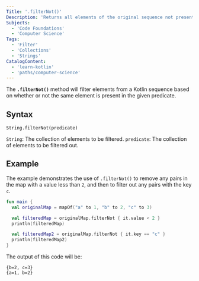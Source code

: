 ```yaml
---
Title: '.filterNot()'
Description: 'Returns all elements of the original sequence not present in the predicate.'
Subjects:
  - 'Code Foundations'
  - 'Computer Science'
Tags:
  - 'Filter'
  - 'Collections'
  - 'Strings'
CatalogContent:
  - 'learn-kotlin'
  - 'paths/computer-science'
---
```


The **`.filterNot()`** method will filter elements from a Kotlin sequence based on whether or not the same element is present in the given predicate.

## Syntax

```pseudo
String.filterNot(predicate)
```

`String`: The collection of elements to be filtered.
`predicate`: The collection of elements to be filtered out.

## Example

The example demonstrates the use of `.filterNot()` to remove any pairs in the map with a value less than `2`, and then to filter out any pairs with the key `c`.

```kotlin
fun main {
  val originalMap = mapOf("a" to 1, "b" to 2, "c" to 3)

  val filteredMap = originalMap.filterNot { it.value < 2 }
  println(filteredMap)

  val filteredMap2 = originalMap.filterNot { it.key == "c" }
  println(filteredMap2)
}
```

The output of this code will be:

```shell
{b=2, c=3}
{a=1, b=2}
```
